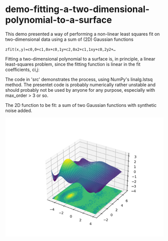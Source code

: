 # demo-fitting-a-two-dimensional-polynomial-to-a-surface
This demo presented a way of performing a non-linear least squares fit on two-dimensional data using a sum of (2D) Gaussian functions

`zfit(x,y)=c0,0+c1,0x+c0,1y+c2,0x2+c1,1xy+c0,2y2+…`


Fitting a two-dimensional polynomial to a surface is, in principle, a linear least-squares problem, since the fitting function is linear in the fit coefficients, ci,j:
 
The code in 'src' demonstrates the process, using NumPy's linalg.lstsq method. The presentet code is probably numerically rather unstable and should probably not be used by anyone for any purpose, especially with max_order > 3 or so.


The 2D function to be fit: a sum of two Gaussian functions with synthetic noise added.

<img alt="Fitted 2D function" src="imgs/fitted-2d-with-Gaussian-function.png">
